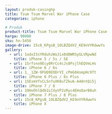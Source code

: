 ```yaml
---
layout: produk-casinghp
title: Tsum Tsum Marvel War iPhone Case
categories: iphone

# Produk
product-title: Tsum Tsum Marvel War iPhone Case
harga: 90000
sku: hn-5456
image-drive: 15c8_KPgsB_1OLBZQdV2_KE9nVYRdwwYs
gallery:
  - url: 1odxI5sYRduhzWoJix0d8WRSyGLVRpwNd
    title: iPhone 5 / 5s / SE
  - url: 15rfsno9Ecy0RrCc4cJs8PsjlhEQVmLHs
    title: iPhone 6 / 6s
  - url: 1__1ZW-9FUQ9EODrVI_cPmG04smpHc9ft
    title: iPhone 6 Plus / 6s Plus
  - url: 15ExmVfsCL5nfuXK0uTZku6-A40ntQi5j
    title: iPhone 7 / 8
  - url: 1OHvOhlQdb1LCdyVP2zRyc4EHsDarB0uh
    title: iPhone 7 Plus / 8 Plus
  - url: 15c8_KPgsB_1OLBZQdV2_KE9nVYRdwwYs
    title: iPhone X
---
```

